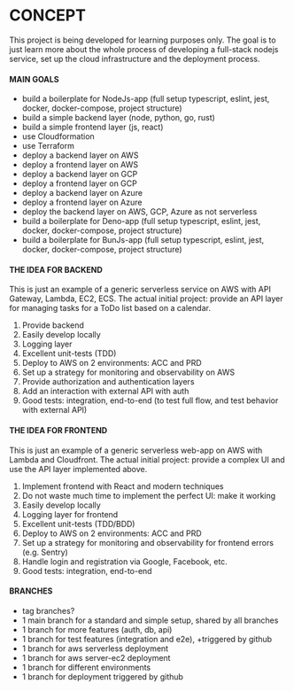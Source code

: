 # CONCEPT

This project is being developed for learning purposes only.
The goal is to just learn more about the whole process of developing a full-stack nodejs service,
set up the cloud infrastructure and the deployment process. 


#### MAIN GOALS
- build a boilerplate for NodeJs-app (full setup typescript, eslint, jest, docker, docker-compose, project structure)
- build a simple backend layer (node, python, go, rust)
- build a simple frontend layer (js, react)
- use Cloudformation
- use Terraform
- deploy a backend layer on AWS
- deploy a frontend layer on AWS
- deploy a backend layer on GCP
- deploy a frontend layer on GCP
- deploy a backend layer on Azure
- deploy a frontend layer on Azure
- deploy the backend layer on AWS, GCP, Azure as not serverless
- build a boilerplate for Deno-app (full setup typescript, eslint, jest, docker, docker-compose, project structure)
- build a boilerplate for BunJs-app (full setup typescript, eslint, jest, docker, docker-compose, project structure)



#### THE IDEA FOR BACKEND
This is just an example of a generic serverless service on AWS with API Gateway, Lambda, EC2, ECS.
The actual initial project: provide an API layer for managing tasks for a ToDo list based on a calendar.

1. Provide backend
2. Easily develop locally
3. Logging layer
4. Excellent unit-tests (TDD)
5. Deploy to AWS on 2 environments: ACC and PRD
6. Set up a strategy for monitoring and observability on AWS
7. Provide authorization and authentication layers
8. Add an interaction with external API with auth
9. Good tests: integration, end-to-end (to test full flow, and test behavior with external API)


#### THE IDEA FOR FRONTEND
This is just an example of a generic serverless web-app on AWS with Lambda and Cloudfront.
The actual initial project: provide a complex UI and use the API layer implemented above.

1. Implement frontend with React and modern techniques
2. Do not waste much time to implement the perfect UI: make it working
3. Easily develop locally
4. Logging layer for frontend
5. Excellent unit-tests (TDD/BDD)
6. Deploy to AWS on 2 environments: ACC and PRD
7. Set up a strategy for monitoring and observability for frontend errors (e.g. Sentry)
8. Handle login and registration via Google, Facebook, etc.
9. Good tests: integration, end-to-end


#### BRANCHES
- tag branches?
- 1 main branch for a standard and simple setup, shared by all branches
- 1 branch for more features (auth, db, api)
- 1 branch for test features (integration and e2e), +triggered by github
- 1 branch for aws serverless deployment
- 1 branch for aws server-ec2 deployment
- 1 branch for different environments
- 1 branch for deployment triggered by github
